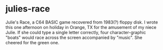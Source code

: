 # julies-race
Julie's Race, a C64 BASIC game recovered from 1983(?) floppy disk. I wrote this one afternoon on holiday in Orange, TX for the amusement of my niece Julie. If she could type a single letter correctly, four character-graphic "boats" would race across the screen accompanied by "music". She cheered for the green one.
